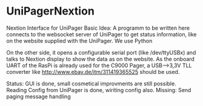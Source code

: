 # UniPagerNextion
Nextion Interface for UniPager
Basic Idea:
A programm to be written here connects to the websocket server of UniPager to get status information, like on the website supplied with the UniPager. We use Python

On the other side, it opens a configurable serial port (like /dev/ttyUSBx) and talks to Nextion display to show the data as on the website. As the onboard UART of the RasPi is already used for the C9000 Pager, a USB-->3,3V TLL converter like http://www.ebay.de/itm/311419365525 should be used.

Status: GUI is done, small cosmetical improvments are still possible. Reading Config from UniPager is done, wiriting config also.
Missing: Send paging message handling
